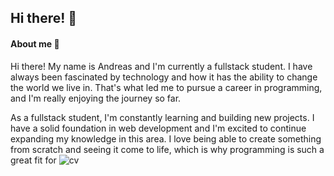 ## Hi there! 👋

#### About me 💁

Hi there! My name is Andreas and I'm currently a fullstack student. I have always been fascinated by technology and how it has the ability to change the world we live in. That's what led me to pursue a career in programming, and I'm really enjoying the journey so far.

As a fullstack student, I'm constantly learning and building new projects. I have a solid foundation in web development and I'm excited to continue expanding my knowledge in this area. I love being able to create something from scratch and seeing it come to life, which is why programming is such a great fit for
![cv](https://user-images.githubusercontent.com/112560055/226950735-7dcb385c-51e1-4a40-ae70-7974de9b6e71.png)
